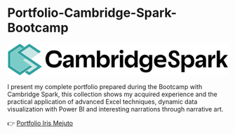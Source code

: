# Portfolio-Cambridge-Spark-Bootcamp

<div id="header" align="center">
  <img decoding="async" src="https://github.com/IrisMejuto/Porfolio-Cambridge-Spark-Bootcamp/blob/main/Cambridge%20Spark%20banner.png" width="800"/>
  
</div>

I present my complete portfolio prepared during the Bootcamp with Cambridge Spark, this collection shows my acquired experience and the practical application of advanced Excel techniques, dynamic data visualization with Power BI and interesting narrations through narrative art.


👉 [Portfolio Iris Mejuto](https://github.com/IrisMejuto/Porfolio-Cambridge-Spark-Bootcamp/blob/main/Portfolio%20Iris%20Mejuto%20.pdf)
